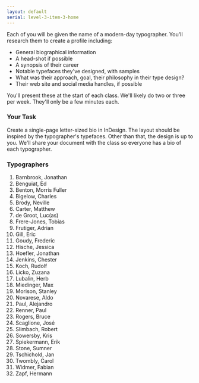```yaml
---
layout: default
serial: level-3-item-3-home
---
```

Each of you will be given the name of a modern-day typographer. You'll research them to create a profile including:

<ul class="hasBullets">
	<li>General biographical information</li>
	<li>A head-shot if possible</li>
	<li>A synopsis of their career</li>
	<li>Notable typefaces they've designed, with samples</li>
	<li>What was their approach, goal, their philosophy in their type design?</li>
	<li>Their web site and social media handles, if possible</li>
</ul>

You'll present these at the start of each class. We'll likely do two or three per week. They'll only be a few minutes each.

### Your Task

Create a single-page letter-sized bio in InDesign. The layout should be inspired by the typographer's typefaces. Other than that, the design is up to you. We'll share your document with the class so everyone has a bio of each typographer.

### Typographers

<ol>
	<li>Barnbrook, Jonathan</li>
	<li>Benguiat, Ed</li>
	<li>Benton, Morris Fuller</li>
	<li>Bigelow, Charles</li>
	<li>Brody, Neville</li>
	<li>Carter, Matthew</li>
	<li>de Groot, Luc(as)</li>
	<li>Frere-Jones, Tobias</li>
	<li>Frutiger, Adrian</li>
	<li>Gill, Eric</li>
	<li>Goudy, Frederic</li>
	<li>Hische, Jessica</li>
	<li>Hoefler, Jonathan</li>
	<li>Jenkins, Chester</li>
	<li>Koch, Rudolf</li>
	<li>Licko, Zuzana</li>
	<li>Lubalin, Herb</li>
	<li>Miedinger, Max</li>
	<li>Morison, Stanley</li>
	<li>Novarese, Aldo</li>
	<li>Paul, Alejandro</li>
	<li>Renner, Paul</li>
	<li>Rogers, Bruce</li>
	<li>Scaglione, José</li>
	<li>Slimbach, Robert</li>
	<li>Sowersby, Kris</li>
	<li>Spiekermann, Erik</li>
	<li>Stone, Sumner</li>
	<li>Tschichold, Jan</li>
	<li>Twombly, Carol</li>
	<li>Widmer, Fabian</li>
	<li>Zapf, Hermann</li>
</ol>